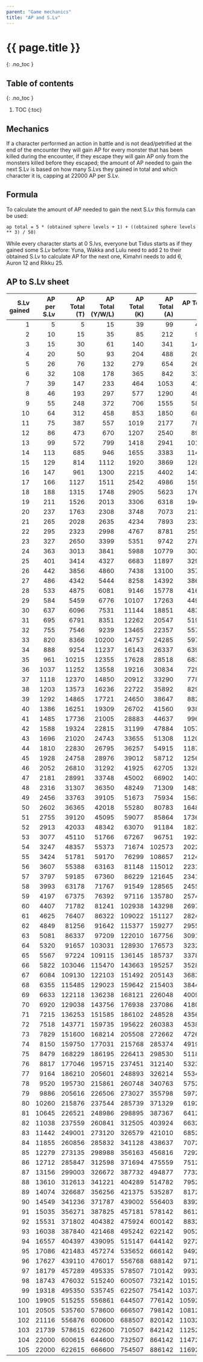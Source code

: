 ```yaml
---
parent: "Game mechanics"
title: "AP and S.Lv"
---
```

# {{ page.title }}
{: .no_toc }

## Table of contents
{: .no_toc }

1. TOC
{:toc}

## Mechanics
If a character performed an action in battle and is not dead/petrified at the end of the encounter they will gain AP for every monster that has been killed during the encounter, if they escape they will gain AP only from the monsters killed before they escaped; the amount of AP needed to gain the next S.Lv is based on how many S.Lvs they gained in total and which character it is, capping at 22000 AP per S.Lv.

## Formula
To calculate the amount of AP needed to gain the next S.Lv this formula can be used:
```
ap total = 5 * (obtained sphere levels + 1) + ((obtained sphere levels ** 3) / 50)
```
While every character starts at 0 S.lvs, everyone but Tidus starts as if they gained some S.Lv before: Yuna, Wakka and Lulu need to add 2 to their obtained S.Lv to calculate AP for the next one, Kimahri needs to add 6, Auron 12 and Rikku 25.

## AP to S.Lv sheet

| S.Lv gained | AP per S.Lv | AP Total (T) | AP Total (Y/W/L) | AP Total (K) | AP Total (A) | AP Total (R) |
| ---------:  | ----------: | -----------: | ---------------: | -----------: | -----------: | -----------: |
| 1           |5            | 5            | 15               | 39           | 99           | 442          |
| 2           |10           | 15           | 35               | 85           | 212          | 928          |
| 3           |15           | 30           | 61               | 140          | 341          | 1461         |
| 4           |20           | 50           | 93               | 204          | 488          | 2045         |
| 5           |26           | 76           | 132              | 279          | 654          | 2682         |
| 6           |32           | 108          | 178              | 365          | 842          | 3377         |
| 7           |39           | 147          | 233              | 464          | 1053         | 4132         |
| 8           |46           | 193          | 297              | 577          | 1290         | 4952         |
| 9           |55           | 248          | 372              | 706          | 1555         | 5840         |
| 10          |64           | 312          | 458              | 853          | 1850         | 6801         |
| 11          |75           | 387          | 557              | 1019         | 2177         | 7838         |
| 12          |86           | 473          | 670              | 1207         | 2540         | 8956         |
| 13          |99           | 572          | 799              | 1418         | 2941         | 10159        |
| 14          |113          | 685          | 946              | 1655         | 3383         | 11451        |
| 15          |129          | 814          | 1112             | 1920         | 3869         | 12837        |
| 16          |147          | 961          | 1300             | 2215         | 4402         | 14322        |
| 17          |166          | 1127         | 1511             | 2542         | 4986         | 15910        |
| 18          |188          | 1315         | 1748             | 2905         | 5623         | 17606        |
| 19          |211          | 1526         | 2013             | 3306         | 6318         | 19416        |
| 20          |237          | 1763         | 2308             | 3748         | 7073         | 21344        |
| 21          |265          | 2028         | 2635             | 4234         | 7893         | 23396        |
| 22          |295          | 2323         | 2998             | 4767         | 8781         | 25577        |
| 23          |327          | 2650         | 3399             | 5351         | 9742         | 27893        |
| 24          |363          | 3013         | 3841             | 5988         | 10779        | 30349        |
| 25          |401          | 3414         | 4327             | 6683         | 11897        | 32951        |
| 26          |442          | 3856         | 4860             | 7438         | 13100        | 35706        |
| 27          |486          | 4342         | 5444             | 8258         | 14392        | 38619        |
| 28          |533          | 4875         | 6081             | 9146         | 15778        | 41696        |
| 29          |584          | 5459         | 6776             | 10107        | 17263        | 44943        |
| 30          |637          | 6096         | 7531             | 11144        | 18851        | 48367        |
| 31          |695          | 6791         | 8351             | 12262        | 20547        | 51974        |
| 32          |755          | 7546         | 9239             | 13465        | 22357        | 55771        |
| 33          |820          | 8366         | 10200            | 14757        | 24285        | 59764        |
| 34          |888          | 9254         | 11237            | 16143        | 26337        | 63961        |
| 35          |961          | 10215        | 12355            | 17628        | 28518        | 68368        |
| 36          |1037         | 11252        | 13558            | 19216        | 30834        | 72993        |
| 37          |1118         | 12370        | 14850            | 20912        | 33290        | 77842        |
| 38          |1203         | 13573        | 16236            | 22722        | 35892        | 82923        |
| 39          |1292         | 14865        | 17721            | 24650        | 38647        | 88243        |
| 40          |1386         | 16251        | 19309            | 26702        | 41560        | 93810        |
| 41          |1485         | 17736        | 21005            | 28883        | 44637        | 99632        |
| 42          |1588         | 19324        | 22815            | 31199        | 47884        | 105716       |
| 43          |1696         | 21020        | 24743            | 33655        | 51308        | 112071       |
| 44          |1810         | 22830        | 26795            | 36257        | 54915        | 118704       |
| 45          |1928         | 24758        | 28976            | 39012        | 58712        | 125624       |
| 46          |2052         | 26810        | 31292            | 41925        | 62705        | 132839       |
| 47          |2181         | 28991        | 33748            | 45002        | 66902        | 140357       |
| 48          |2316         | 31307        | 36350            | 48249        | 71309        | 148186       |
| 49          |2456         | 33763        | 39105            | 51673        | 75934        | 156336       |
| 50          |2602         | 36365        | 42018            | 55280        | 80783        | 164815       |
| 51          |2755         | 39120        | 45095            | 59077        | 85864        | 173632       |
| 52          |2913         | 42033        | 48342            | 63070        | 91184        | 182796       |
| 53          |3077         | 45110        | 51766            | 67267        | 96751        | 192316       |
| 54          |3247         | 48357        | 55373            | 71674        | 102573       | 202202       |
| 55          |3424         | 51781        | 59170            | 76299        | 108657       | 212462       |
| 56          |3607         | 55388        | 63163            | 81148        | 115012       | 223107       |
| 57          |3797         | 59185        | 67360            | 86229        | 121645       | 234145       |
| 58          |3993         | 63178        | 71767            | 91549        | 128565       | 245587       |
| 59          |4197         | 67375        | 76392            | 97116        | 135780       | 257442       |
| 60          |4407         | 71782        | 81241            | 102938       | 143298       | 269721       |
| 61          |4625         | 76407        | 86322            | 109022       | 151127       | 282433       |
| 62          |4849         | 81256        | 91642            | 115377       | 159277       | 295589       |
| 63          |5081         | 86337        | 97209            | 122010       | 167756       | 309199       |
| 64          |5320         | 91657        | 103031           | 128930       | 176573       | 323273       |
| 65          |5567         | 97224        | 109115           | 136145       | 185737       | 337822       |
| 66          |5822         | 103046       | 115470           | 143663       | 195257       | 352857       |
| 67          |6084         | 109130       | 122103           | 151492       | 205143       | 368388       |
| 68          |6355         | 115485       | 129023           | 159642       | 215403       | 384426       |
| 69          |6633         | 122118       | 136238           | 168121       | 226048       | 400983       |
| 70          |6920         | 129038       | 143756           | 176938       | 237086       | 418069       |
| 71          |7215         | 136253       | 151585           | 186102       | 248528       | 435696       |
| 72          |7518         | 143771       | 159735           | 195622       | 260383       | 453875       |
| 73          |7829         | 151600       | 168214           | 205508       | 272662       | 472618       |
| 74          |8150         | 159750       | 177031           | 215768       | 285374       | 491936       |
| 75          |8479         | 168229       | 186195           | 226413       | 298530       | 511841       |
| 76          |8817         | 177046       | 195715           | 237451       | 312140       | 532346       |
| 77          |9164         | 186210       | 205601           | 248893       | 326214       | 553462       |
| 78          |9520         | 195730       | 215861           | 260748       | 340763       | 575201       |
| 79          |9886         | 205616       | 226506           | 273027       | 355798       | 597201       |
| 80          |10260        | 215876       | 237544           | 285739       | 371329       | 619201       |
| 81          |10645        | 226521       | 248986           | 298895       | 387367       | 641201       |
| 82          |11038        | 237559       | 260841           | 312505       | 403924       | 663201       |
| 83          |11442        | 249001       | 273120           | 326579       | 421010       | 685201       |
| 84          |11855        | 260856       | 285832           | 341128       | 438637       | 707201       |
| 85          |12279        | 273135       | 298988           | 356163       | 456816       | 729201       |
| 86          |12712        | 285847       | 312598           | 371694       | 475559       | 751201       |
| 87          |13156        | 299003       | 326672           | 387732       | 494877       | 773201       |
| 88          |13610        | 312613       | 341221           | 404289       | 514782       | 795201       |
| 89          |14074        | 326687       | 356256           | 421375       | 535287       | 817201       |
| 90          |14549        | 341236       | 371787           | 439002       | 556403       | 839201       |
| 91          |15035        | 356271       | 387825           | 457181       | 578142       | 861201       |
| 92          |15531        | 371802       | 404382           | 475924       | 600142       | 883201       |
| 93          |16038        | 387840       | 421468           | 495242       | 622142       | 905201       |
| 94          |16557        | 404397       | 439095           | 515147       | 644142       | 927201       |
| 95          |17086        | 421483       | 457274           | 535652       | 666142       | 949201       |
| 96          |17627        | 439110       | 476017           | 556768       | 688142       | 971201       |
| 97          |18179        | 457289       | 495335           | 578507       | 710142       | 993201       |
| 98          |18743        | 476032       | 515240           | 600507       | 732142       | 1015201      |
| 99          |19318        | 495350       | 535745           | 622507       | 754142       | 1037201      |
| 100         |19905        | 515255       | 556861           | 644507       | 776142       | 1059201      |
| 101         |20505        | 535760       | 578600           | 666507       | 798142       | 1081201      |
| 102         |21116        | 556876       | 600600           | 688507       | 820142       | 1103201      |
| 103         |21739        | 578615       | 622600           | 710507       | 842142       | 1125201      |
| 104         |22000        | 600615       | 644600           | 732507       | 864142       | 1147201      |
| 105         |22000        | 622615       | 666600           | 754507       | 886142       | 1169201      |
